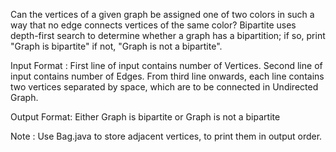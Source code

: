 Can the vertices of a given graph be assigned one of two colors in such a way that no edge connects vertices of the same color? Bipartite uses depth-first search to determine whether a graph has a bipartition; if so, print "Graph is bipartite" if not, "Graph is not a bipartite".

Input Format :
First line of input contains number of Vertices.
Second line of input contains number of Edges.
From third line onwards, each line contains two vertices separated by space, which are to be connected in Undirected Graph.

Output Format:
Either Graph is bipartite or Graph is not a bipartite


Note : Use Bag.java to store adjacent vertices, to print them in output order.